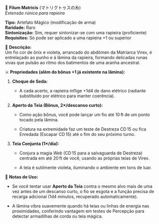 👑 **Filum Matricis** (マトリクトゥスの糸)  
_Extensão rúnica para rapieira_

**Tipo:** Artefato Mágico (modificação de arma)  
**Raridade:** Raro  
**Sintonização:** Sim, requer sintonizar-se com uma rapieira (proficiente)  
**Requisitos:** Só pode ser aplicado a uma rapieira +1 ou superior

📜 **Descrição:**  
Um fio cor de ônix e violeta, arrancado do abdômen da Matriarca Virex, é entrelaçado ao punho e à lâmina da rapieira, formando delicadas runas vivas que pulsão ao ritmo dos batimentos de uma aranha ancestral.

⚔️ **Propriedades (além do bônus +1 já existente na lâmina):**

1. **Choque de Seda:**
    
    - A cada acerto, a rapieira inflige +1d4 de dano elétrico (radiante substituído por elétrico para manter coerência).
        
2. **Aperto da Teia (Bônus, 2×/descanso curto):**
    
    - Como ação bônus, você pode lançar um fio até 10 ft de um ponto tocado pela lâmina.
        
    - Criatura na extremidade faz um teste de Destreza CD 15 ou fica Enredada (Escapar CD 15) até o fim do seu próximo turno.
        
3. **Teia Conjunta (1×/dia):**
    
    - Conjura a magia _Web_ (CD 15 para a salvaguarda de Destreza) centrada em até 20 ft de você, usando as próprias teias de Virex.
        
    - A teia é sutilmente violeta, iluminando o ambiente em tons de luar.
        

🔧 **Notas de Uso:**

- Se você tentar usar **Aperto da Teia** contra o mesmo alvo mais de uma vez antes de um descanso curto, o fio se esgota e a função precisa de recarga adicional (1d4 minutos, recuperado automaticamente).
    
- A lâmina vibra suavemente quando há teias ou linhas de energia nas proximidades, conferindo vantagem em testes de Percepção para detectar armadilhas de corda ou teia mágica.